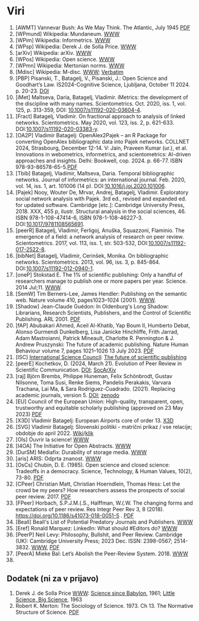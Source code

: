 # Viri

  1. [AWMT] Vannevar Bush: As We May Think. The Atlantic, July 1945 [PDF](https://cdn.theatlantic.com/media/archives/1945/07/176-1/132407932.pdf)
  2. [WPmund] Wikipedia: Mundaneum. [WWW](https://en.wikipedia.org/wiki/Mundaneum)
  3. [WPim] Wikipedia: Informetrics. [WWW](https://en.wikipedia.org/wiki/Informetrics)
  4. [WPsp] Wikipedia: Derek J. de Solla Price. [WWW](https://en.wikipedia.org/wiki/Derek_J._de_Solla_Price)
  5. [arXiv] Wikipedia: arXiv. [WWW](https://en.wikipedia.org/wiki/ArXiv)
  6. [WPos] Wikipedia: Open science. [WWW](https://en.wikipedia.org/wiki/Open_science)
  7. [WPmn] Wikipedia: Mertonian norms. [WWW](https://en.wikipedia.org/wiki/Mertonian_norms)   
  8. [Mdisc] Wikipedia: M-disc. [WWW](https://en.wikipedia.org/wiki/M-DISC); [Verbatim](https://www.verbatim.com/subcat/optical-media/m-disc/)
  9. [PBP] Pisanski, T., Batagelj, V., Pisanski, J.: Open Science and Goodhart’s Law. IS2024-Cognitive Science, Ljubljana, October 11 2024. p. 20-23. [DOI](https://doi.org/10.70314/is.2024.cog.4)
  10. [iMet] Maltseva, Daria, Batagelj, Vladimir. iMetrics: the development of the discipline with many names. Scientometrics. Oct. 2020, iss. 1, vol. 125, p. 313-359,  DOI: [10.1007/s11192-020-03604-4](https://link.springer.com/article/10.1007/s11192-020-03604-4).
  11. [Fract] Batagelj, Vladimir. On fractional approach to analysis of linked networks. Scientometrics. May 2020, vol. 123, iss. 2, p. 621-633.  DOI:[10.1007/s11192-020-03383-y](https://link.springer.com/article/10.1007/s11192-020-03383-y).
  12. [OA2P] Vladimir Batagelj: OpenAlex2Pajek – an R Package for converting OpenAlex bibliographic data into Pajek networks.  COLLNET 2024, Strasbourg, December 12-14. V: Jain, Praveen Kumar (ur.), et al. Innovations in webometrics, informetrics, and scientometrics: AI-driven approaches and insights. Delhi: Bookwell, cop. 2024. p. 66-77. ISBN 978-93-86578-65-5.[PDF](https://github.com/bavla/OpenAlex/blob/main/docs/WorldCoAu.pdf)
  13. [Tbib] Batagelj, Vladimir, Maltseva, Daria. Temporal bibliographic networks. Journal of informetrics: an international journal. Feb. 2020, vol. 14, iss. 1, art. 101006 (14 p). DOI:[10.1016/j.joi.2020.101006](https://doi.org/10.1016/j.joi.2020.101006).
  14. [Pajek] Nooy, Wouter De, Mrvar, Andrej, Batagelj, Vladimir. Exploratory social network analysis with Pajek. 3rd ed., revised and expanded ed. for updated software. Cambridge [etc.]: Cambridge University Press, 2018. XXX, 455 p, ilustr. Structural analysis in the social sciences, 46. ISBN 978-1-108-47414-6, ISBN 978-1-108-46227-3. DOI:[10.1017/9781108565691](http://dx.doi.org/10.1017/9781108565691).
  15. [peerR] Batagelj, Vladimir, Ferligoj, Anuška, Squazzoni, Flaminio. The emergence of a field: a network analysis of research on peer review. Scientometrics. 2017, vol. 113, iss. 1, str. 503-532, DOI:[10.1007/s11192-017-2522-8](http://dx.doi.org/10.1007/s11192-017-2522-8).
  16. [bibNet] Batagelj, Vladimir, Cerinšek, Monika. On bibliographic networks. Scientometrics. 2013, vol. 96, iss. 3, p. 845-864. DOI:[10.1007/s11192-012-0940-1](http://dx.doi.org/10.1007/s11192-012-0940-1).
  17. [oneP] Stokstad E. The 1% of scientific publishing: Only a handful of researchers manage to publish one or more papers per year. Science. 2014 Jul;11. [WWW](https://www.science.org/content/article/1-scientific-publishing).
  18. [SemW] Tim Berners-Lee, James Hendler: Publishing on the semantic web. Nature volume 410, pages1023–1024 (2001). [WWW](https://www.nature.com/articles/35074206).
  19. [Shadow] Jean-Claude Guédon: In Oldenburg's Long Shadow: Librarians, Research Scientists, Publishers, and the Control of Scientific Publishing. ARL 2001. [PDF](https://www.arl.org/wp-content/uploads/2001/12/in-oldenburgs-long-shadow.pdf)
  20. [fAP] Abubakari Ahmed, Aceil Al-Khatib, Yap Boum II, Humberto Debat, Alonso Gurmendi Dunkelberg, Lisa Janicke Hinchliffe, Frith Jarrad, Adam Mastroianni, Patrick Mineault, Charlotte R. Pennington & J. Andrew Pruszynski: The future of academic publishing. Nature Human Behaviour volume 7, pages 1021–1026 13 July 2023. [PDF](http://wavelets.ens.fr/OPEN_SCIENCE/ABOUT_OPEN_ACCESS/ARTICLES/2023_07_13_Nature_The_future_of_academic_publishing.pdf)
  21. [ISC] [International Science Council](https://council.science/): [The future of scientific publishing](https://council.science/our-work/why-scientific-publishing-matters/)
  22. [peerE] Kochetkov, D. (2024, March 21). Evolution of Peer Review in Scientific Communication. [DOI](https://doi.org/10.31235/osf.io/b2ra3); [SocArXiv](https://osf.io/preprints/socarxiv/b2ra3)
  23. [raj] Björn Brembs, Philippe Huneman, Felix Schönbrodt, Gustav Nilsonne, Toma Susi, Renke Siems, Pandelis Perakakis, Varvara Trachana, Lai Ma, & Sara Rodriguez-Cuadrado. (2021). Replacing academic journals, version 5. [DOI](https://doi.org/10.5281/zenodo.7974116); [zenodo](https://zenodo.org/records/7974116)
  24. [EU] Council of the European Union: High-quality, transparent, open, trustworthy and equitable scholarly publishing (approved on 23 May 2023) [PDF](https://data.consilium.europa.eu/doc/document/ST-9616-2023-INIT/en/pdf)
  25. [X3D] Vladimir Batagelj: European Airports core of order 13. [X3D](http://vladowiki.fmf.uni-lj.si/doku.php?id=vlado:work:2m:mwn:x3d:aircoref)
  26. [SVG] Vladimir Batagelj: Slovenski politiki - matrični prikaz / vse relacije; obdobje do april 2022. [Wiki](https://github.com/bavla/TQ/tree/master/trajectories/Feb24#matri%C4%8Dni-prikaz--vse-relacije-obdobje-do-april-2022)/[klik](https://raw.githubusercontent.com/bavla/TQ/master/trajectories/Feb24/matrix22b.svg?sanitize=true)
  27. [Ols] Ouvrir la science! [WWW](https://www.ouvrirlascience.fr/home/)
  28. [I4OA] The Initiative for Open Abstracts. [WWW](https://i4oa.org/)
  29. [DurSM] Mediafix: Durability of storage media. [WWW](https://mediafix.co.uk/durability-of-storage-media)
  30. [aris] ARIS: Odprta znanost. [WWW](https://www.aris-rs.si/sl/dostop/predstavitev.asp)
  31. [OsCs] Chubin, D. E. (1985). Open science and closed science: Tradeoffs in a democracy. Science, Technology, & Human Values, 10(2), 73-80. [PDF](https://www.jstor.org/stable/pdf/689511.pdf)
  32. [CPeer] Christian Matt, Christian Hoerndlein, Thomas Hess: Let the crowd be my peers? How researchers assess the prospects of social peer review. 2017. [PDF](https://link.springer.com/article/10.1007/s12525-017-0247-4?fromPaywallRec=false)
  33. [FPeer] Horbach, S.P.J.M.(.S., Halffman, W.(.W. The changing forms and expectations of peer review. Res Integr Peer Rev 3, 8 (2018). https://doi.org/10.1186/s41073-018-0051-5 . [PDF](https://link.springer.com/article/10.1186/s41073-018-0051-5?fromPaywallRec=false)
  34. [Beall] Beall's List of Potential Predatory Journals and Publishers. [WWW](https://beallslist.net/)
  35. [Eref] Ronald Marquez: LinkedIn: What should #Editors do? [WWW](https://www.linkedin.com/posts/ronaldjmarquez_editors-activity-7261153839947419650-6wYA/)
  36. [PeerP] Neil Levy: Philosophy, Bullshit, and Peer Review. Cambridge (UK): Cambridge University Press; 2023 Dec. ISSN: 2398-0567; 2514-3832. [WWW](https://www.ncbi.nlm.nih.gov/books/NBK598245/), [PDF](https://www.ncbi.nlm.nih.gov/books/n/wt606122/pdf/)
  37. [PeerA] Mieke Bal: Let’s Abolish the Peer-Review System. 2018. [WWW](https://mediatheoryjournal.org/2018/09/03/mieke-bal-lets-abolish-the-peer-review-system/comment-page-1/)
  38. 









## Dodatek (ni za v prijavo)

   1. Derek J. de Solla Price [WWW](http://derekdesollaprice.org/): [Science since Babylon](http://derekdesollaprice.org/wp-content/uploads/2015/10/Science-Since-Babylon-opt.pdf), 1961; [Little Science, Big Science](https://www.andreasaltelli.eu/file/repository/Little_science_big_science_and_beyond.pdf), 1963
   2. Robert K. Merton: The Sociology of Science. 1973. Ch 13. The Normative Structure of Science. [PDF](https://law.unimelb.edu.au/__data/assets/pdf_file/0005/3609203/1c-Merton-The-Normative-Structure-of-Science.pdf)



 



  

